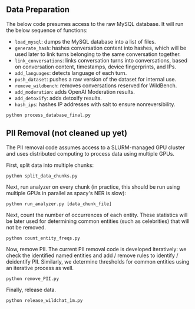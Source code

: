 ## Data Preparation

The below code presumes access to the raw MySQL database. It will run the below sequence of functions:


* `load_mysql`: dumps the MySQL database into a list of files.
* `generate_hash`: hashes conversation content into hashes, which will be used later to link turns belonging to the same conversation together.
* `link_conversations`: links conversation turns into conversations, based on conversation content, timestamps, device fingerprints, and IPs.
* `add_languages`: detects language of each turn.
* `push_dataset`: pushes a raw version of the dataset for internal use.
* `remove_wildbench`: removes conversations reserved for WildBench.
* `add_moderation`: adds OpenAI Moderation results.
* `add_detoxify`: adds detoxify results.
* `hash_ips`: hashes IP addresses with salt to ensure nonreversibility.

```
python process_database_final.py
```

## PII Removal (not cleaned up yet)

The PII removal code assumes access to a SLURM-managed GPU cluster and uses distributed computing to process data using multiple GPUs.

First, split data into multiple chunks:

```
python split_data_chunks.py
```

Next, run analyzer on every chunk (in practice, this should be run using multiple GPUs in parallel as spacy's NER is slow):

```
python run_analyzer.py [data_chunk_file]
```

Next, count the number of occurrences of each entity. These statistics will be later used for determining common entities (such as celebrities) that will not be removed.

```
python count_entity_freqs.py
```

Now, remove PII. The current PII removal code is developed iteratively: we check the identified named entities and add / remove rules to identify / deidentify PII. Similarly, we determine thresholds for common entities using an iterative process as well.

```
python remove_PII.py
```

Finally, release data.

```
python release_wildchat_1m.py
```
